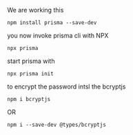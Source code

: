 
We are working this 

```
npm install prisma --save-dev
```

you now invoke prisma cli with NPX

```
npx prisma
```
start prisma with 
```
npx prisma init
```


to encrypt the password intsl the bcryptjs
```
npm i bcryptjs
```
OR
```
npm i --save-dev @types/bcryptjs
```
